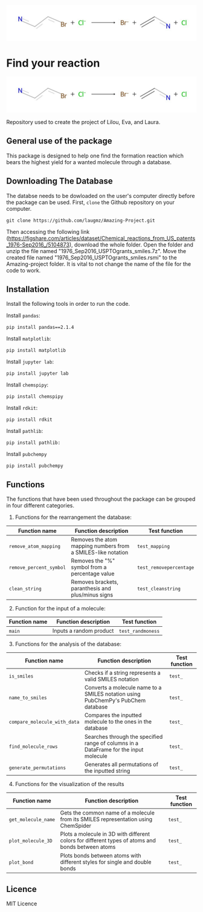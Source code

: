 ![Project Logo](https://github.com/laugmz/Amazing-Project/blob/main/reaction.png)



# Find your reaction
![Project Logo](https://github.com/laugmz/Amazing-Project/blob/main/reaction.png)

Repository used to create the project of Lilou, Eva, and Laura.

##  General use of the package
This package is designed to help one find the formation reaction which bears the highest yield for a wanted molecule through a database.

## Downloading The Database
The databse needs to be dowloaded on the user's computer directly before the package can be used.
First, `clone` the Github repository on your computer.
```
git clone https://github.com/laugmz/Amazing-Project.git
```

Then accessing the following link (https://figshare.com/articles/dataset/Chemical_reactions_from_US_patents_1976-Sep2016_/5104873), download the whole folder.
Open the folder and unzip the file named "1976_Sep2016_USPTOgrants_smiles.7z". Move the created file named "1976_Sep2016_USPTOgrants_smiles.rsmi" to the Amazing-project folder. 
It is vital to not change the name of the file for the code to work.

## Installation
Install the following tools in order to run the code.

Install `pandas`:
```
pip install pandas==2.1.4
```
Install `matplotlib`:
```
pip install matplotlib
```
Install `jupyter lab`:
```
pip install jupyter lab
```
Install `chemspipy`:
```
pip install chemspipy
```
Install `rdkit`:
```
pip install rdkit
```
Install `pathlib`:
```
pip install pathlib:
```
Install `pubchempy`
```
pip install pubchempy
```

## Functions
The functions that have been used throughout the package can be grouped in four different categories.

1. Functions for the rearrangement the database:

|Function name | Function description | Test function |
|-----------------|-----------------|-----------------|
| `remove_atom_mapping` | Removes the atom mapping numbers from a SMILES-like notation|`test_mapping`|
| `remove_percent_symbol`|Removes the "%" symbol from a percentage value| `test_removepercentage`|
|`clean_string`|Removes brackets, paranthesis and plus/minus signs|`test_cleanstring`|
   

2. Function for the input of a molecule:

|Function name | Function description | Test function |
|-----------------|-----------------|-----------------|
| `main` | Inputs a random product|`test_randmoness`| 

3. Functions for the analysis of the database:

|Function name | Function description | Test function |
|-----------------|-----------------|-----------------|
| `is_smiles` | Checks if a string represents a valid SMILES notation|`test_`|
|`name_to_smiles`|Converts a molecule name to a SMILES notation using PubChemPy's PubChem database| `test_`|
|`compare_molecule_with_data`|Compares the inputted molecule to the ones in the database|`test_`|
|`find_molecule_rows`|Searches through the specified range of columns in a DataFrame for the input molecule|`test_`|
|`generate_permutations`|Generates all permutations of the inputted string |`test_`|

4. Functions for the visualization of the results

|Function name | Function description | Test function |
|-----------------|-----------------|-----------------|
| `get_molecule_name`|Gets the common name of a molecule from its SMILES representation using ChemSpider|`test_`|
|`plot_molecule_3D`|Plots a molecule in 3D with different colors for different types of atoms and bonds between atoms| `test_`|
|`plot_bond`|Plots bonds between atoms with different styles for single and double bonds|`test_`|

## Licence 
MIT Licence
